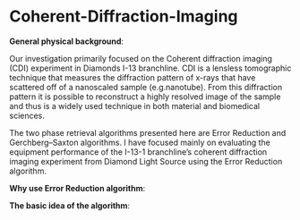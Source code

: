 # Coherent-Diffraction-Imaging
**General physical background**:

Our investigation primarily focused on the Coherent diffraction imaging (CDI) experiment in Diamonds I-13 branchline. CDI is a lensless tomographic technique that measures the diffraction pattern of x-rays that have scattered off of a nanoscaled sample (e.g.nanotube). From this diffraction pattern it is possible to reconstruct a highly resolved image of the sample and thus is a widely used technique in both material and biomedical sciences.


The two phase retrieval algorithms presented here are Error Reduction and Gerchberg–Saxton algorithms. I have focused mainly on evaluating the equipment performance of the I-13-1 branchline’s coherent diffraction imaging experiment from Diamond Light Source using the Error Reduction algorithm. 

**Why use Error Reduction algorithm**:


**The basic idea of the algorithm**:

